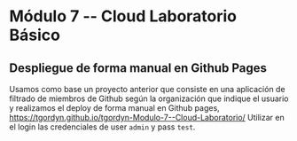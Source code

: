 # Módulo 7 -- Cloud Laboratorio Básico

## Despliegue de forma manual en Github Pages
Usamos como base un proyecto anterior que consiste en una aplicación de filtrado de miembros de Github según la organización que indique el usuario y realizamos el deploy de forma manual en Github pages, https://tgordyn.github.io/tgordyn-Modulo-7--Cloud-Laboratorio/
Utilizar en el login las credenciales de user `admin` y pass `test`.
